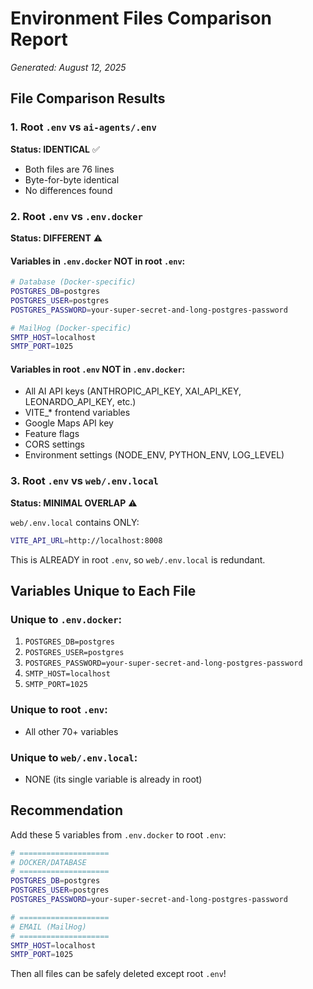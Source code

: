 # Environment Files Comparison Report
*Generated: August 12, 2025*

## File Comparison Results

### 1. Root `.env` vs `ai-agents/.env`
**Status: IDENTICAL** ✅
- Both files are 76 lines
- Byte-for-byte identical
- No differences found

### 2. Root `.env` vs `.env.docker`
**Status: DIFFERENT** ⚠️

#### Variables in `.env.docker` NOT in root `.env`:
```bash
# Database (Docker-specific)
POSTGRES_DB=postgres
POSTGRES_USER=postgres
POSTGRES_PASSWORD=your-super-secret-and-long-postgres-password

# MailHog (Docker-specific)
SMTP_HOST=localhost
SMTP_PORT=1025
```

#### Variables in root `.env` NOT in `.env.docker`:
- All AI API keys (ANTHROPIC_API_KEY, XAI_API_KEY, LEONARDO_API_KEY, etc.)
- VITE_* frontend variables
- Google Maps API key
- Feature flags
- CORS settings
- Environment settings (NODE_ENV, PYTHON_ENV, LOG_LEVEL)

### 3. Root `.env` vs `web/.env.local`
**Status: MINIMAL OVERLAP** ⚠️

`web/.env.local` contains ONLY:
```bash
VITE_API_URL=http://localhost:8008
```

This is ALREADY in root `.env`, so `web/.env.local` is redundant.

## Variables Unique to Each File

### Unique to `.env.docker`:
1. `POSTGRES_DB=postgres`
2. `POSTGRES_USER=postgres`
3. `POSTGRES_PASSWORD=your-super-secret-and-long-postgres-password`
4. `SMTP_HOST=localhost`
5. `SMTP_PORT=1025`

### Unique to root `.env`:
- All other 70+ variables

### Unique to `web/.env.local`:
- NONE (its single variable is already in root)

## Recommendation

Add these 5 variables from `.env.docker` to root `.env`:
```bash
# ====================
# DOCKER/DATABASE
# ====================
POSTGRES_DB=postgres
POSTGRES_USER=postgres
POSTGRES_PASSWORD=your-super-secret-and-long-postgres-password

# ====================
# EMAIL (MailHog)
# ====================
SMTP_HOST=localhost
SMTP_PORT=1025
```

Then all files can be safely deleted except root `.env`!